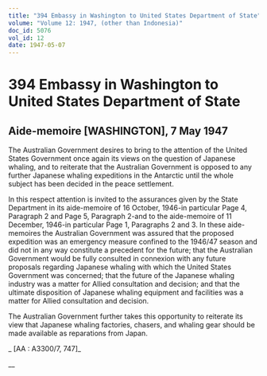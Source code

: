 ```yaml
---
title: "394 Embassy in Washington to United States Department of State"
volume: "Volume 12: 1947, (other than Indonesia)"
doc_id: 5076
vol_id: 12
date: 1947-05-07
---
```


# 394 Embassy in Washington to United States Department of State

## Aide-memoire [WASHINGTON], 7 May 1947

The Australian Government desires to bring to the attention of the United States Government once again its views on the question of Japanese whaling, and to reiterate that the Australian Government is opposed to any further Japanese whaling expeditions in the Antarctic until the whole subject has been decided in the peace settlement.

In this respect attention is invited to the assurances given by the State Department in its aide-memoire of 16 October, 1946-in particular Page 4, Paragraph 2 and Page 5, Paragraph 2-and to the aide-memoire of 11 December, 1946-in particular Page 1, Paragraphs 2 and 3. In these aide-memoires the Australian Government was assured that the proposed expedition was an emergency measure confined to the 1946/47 season and did not in any way constitute a precedent for the future; that the Australian Government would be fully consulted in connexion with any future proposals regarding Japanese whaling with which the United States Government was concerned; that the future of the Japanese whaling industry was a matter for Allied consultation and decision; and that the ultimate disposition of Japanese whaling equipment and facilities was a matter for Allied consultation and decision.

The Australian Government further takes this opportunity to reiterate its view that Japanese whaling factories, chasers, and whaling gear should be made available as reparations from Japan.

_ [AA : A3300/7, 747]_

__
